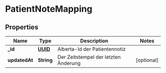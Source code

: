 # PatientNoteMapping

## Properties
Name | Type | Description | Notes
------------ | ------------- | ------------- | -------------
**_id** | [**UUID**](UUID.md) | Alberta-Id der Patientennotiz | 
**updatedAt** | **String** | Der Zeitstempel der letzten Änderung |  [optional]
